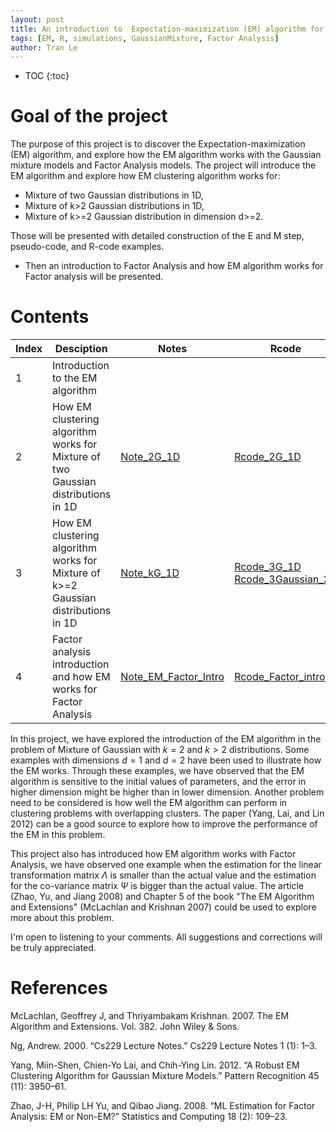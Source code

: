 ```yaml
---
layout: post
title: An introduction to  Expectation-maximization (EM) algorithm for Gaussian mixture models and Factor Analysis
tags: [EM, R, simulations, GaussianMixture, Factor Analysis]
author: Tran Le
---
```


* TOC
{:toc}

# Goal of the project
The purpose of this project is to discover the Expectation-maximization (EM) algorithm, 
and explore how the EM algorithm works with the Gaussian mixture models and Factor Analysis models.
The project will introduce the EM algorithm and explore how EM clustering algorithm works for:
  - Mixture of two Gaussian distributions in 1D,
  - Mixture of k>2 Gaussian distributions in 1D,
  - Mixture of k>=2  Gaussian distribution in dimension d>=2. 

Those will be presented with detailed construction of the E and M step, pseudo-code, and R-code examples.
  - Then an introduction to Factor Analysis and how EM algorithm works for Factor analysis will be presented.
# Contents

Index | Desciption | Notes | Rcode
------------- | ------------- |---------------|------------
1 | Introduction to the EM algorithm | | 
2 | How EM clustering algorithm works for Mixture of two Gaussian distributions in 1D| [Note_2G_1D](https://htmlpreview.github.io/?https://github.com/tranktle/em-intro-mixture-gaussian/blob/main/Note_2G_1D.html)| [Rcode_2G_1D](https://htmlpreview.github.io/?https://github.com/tranktle/em-intro-mixture-gaussian/blob/main/01_Mixture_2Gaussian_1d.html)
3| How EM clustering algorithm works for Mixture of k>=2 Gaussian distributions in 1D| [Note_kG_1D](https://htmlpreview.github.io/?https://github.com/tranktle/em-intro-mixture-gaussian/blob/main/Note_3G_1D.html)| [Rcode_3G_1D](https://htmlpreview.github.io/?https://github.com/tranktle/em-intro-mixture-gaussian/blob/main/02_mixture_3Gaussian_1d.html) <br> [Rcode_3Gaussian_2D](https://htmlpreview.github.io/?https://github.com/tranktle/em-intro-mixture-gaussian/blob/main/03_Mixture_3Gaussian_2D.html)
4| Factor analysis introduction and how EM works for Factor Analysis| [Note_EM_Factor_Intro](https://htmlpreview.github.io/?https://github.com/tranktle/em-intro-mixture-gaussian/blob/main/Note_Factor_Intro.html)| [Rcode_Factor_intro](https://htmlpreview.github.io/?https://github.com/tranktle/em-intro-mixture-gaussian/blob/main/04_Factor_Analysis_Synthetic_Data.html)

In this project, we have explored the introduction of the EM algorithm in the problem of Mixture of Gaussian with $k=2$
 and $k>2$ distributions. Some examples with dimensions $d=1$
 and $d=2$ have been used to illustrate how the EM works. Through these examples, we have observed that the EM algorithm is sensitive to the initial values of parameters, and the error in higher dimension might be higher than in lower dimension. Another problem need to be considered is how well the EM algorithm can perform in clustering problems with overlapping clusters. The paper (Yang, Lai, and Lin 2012) can be a good source to explore how to improve the performance of the EM in this problem.

This project also has introduced how EM algorithm works with Factor Analysis, we have observed one example when the estimation for the linear transformation matrix $\Lambda$
 is smaller than the actual value and the estimation for the co-variance matrix $\Psi$
 is bigger than the actual value. The article (Zhao, Yu, and Jiang 2008) and Chapter 5 of the book "The EM Algorithm and Extensions" (McLachlan and Krishnan 2007) could be used to explore more about this problem.

I'm open to listening to your comments. All suggestions and corrections will be truly appreciated. 

# References
McLachlan, Geoffrey J, and Thriyambakam Krishnan. 2007. The EM Algorithm and Extensions. Vol. 382. John Wiley & Sons.

Ng, Andrew. 2000. “Cs229 Lecture Notes.” Cs229 Lecture Notes 1 (1): 1–3.

Yang, Miin-Shen, Chien-Yo Lai, and Chih-Ying Lin. 2012. “A Robust EM Clustering Algorithm for Gaussian Mixture Models.” Pattern Recognition 45 (11): 3950–61.

Zhao, J-H, Philip LH Yu, and Qibao Jiang. 2008. “ML Estimation for Factor Analysis: EM or Non-EM?” Statistics and Computing 18 (2): 109–23.



